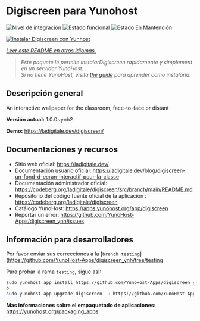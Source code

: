 <!--
Este archivo README esta generado automaticamente<https://github.com/YunoHost/apps/tree/master/tools/readme_generator>
No se debe editar a mano.
-->

# Digiscreen para Yunohost

[![Nivel de integración](https://dash.yunohost.org/integration/digiscreen.svg)](https://ci-apps.yunohost.org/ci/apps/digiscreen/) ![Estado funcional](https://ci-apps.yunohost.org/ci/badges/digiscreen.status.svg) ![Estado En Mantención](https://ci-apps.yunohost.org/ci/badges/digiscreen.maintain.svg)

[![Instalar Digiscreen con Yunhost](https://install-app.yunohost.org/install-with-yunohost.svg)](https://install-app.yunohost.org/?app=digiscreen)

*[Leer este README en otros idiomas.](./ALL_README.md)*

> *Este paquete le permite instalarDigiscreen rapidamente y simplement en un servidor YunoHost.*  
> *Si no tiene YunoHost, visita [the guide](https://yunohost.org/install) para aprender como instalarla.*

## Descripción general

An interactive wallpaper for the classroom, face-to-face or distant


**Versión actual:** 1.0.0~ynh2

**Demo:** <https://ladigitale.dev/digiscreen/>
## Documentaciones y recursos

- Sitio web oficial: <https://ladigitale.dev/>
- Documentación usuario oficial: <https://ladigitale.dev/blog/digiscreen-un-fond-d-ecran-interactif-pour-la-classe>
- Documentación administrador oficial: <https://codeberg.org/ladigitale/digiscreen/src/branch/main/README.md>
- Repositorio del código fuente oficial de la aplicación : <https://codeberg.org/ladigitale/digiscreen>
- Catálogo YunoHost: <https://apps.yunohost.org/app/digiscreen>
- Reportar un error: <https://github.com/YunoHost-Apps/digiscreen_ynh/issues>

## Información para desarrolladores

Por favor enviar sus correcciones a la [`branch testing`](https://github.com/YunoHost-Apps/digiscreen_ynh/tree/testing

Para probar la rama `testing`, sigue asÍ:

```bash
sudo yunohost app install https://github.com/YunoHost-Apps/digiscreen_ynh/tree/testing --debug
o
sudo yunohost app upgrade digiscreen -u https://github.com/YunoHost-Apps/digiscreen_ynh/tree/testing --debug
```

**Mas informaciones sobre el empaquetado de aplicaciones:** <https://yunohost.org/packaging_apps>
